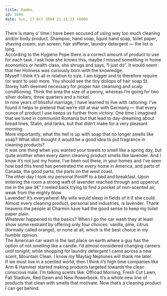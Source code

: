 ```yaml
---
title: Rambo.
id: 1896
date: Sun, 17 Oct 2004 21:11:23 +0000
---
```


There is many o’ time I have been accused of using way too much cleaning and/or body product. Shampoo, hand soap, liquid hand soap, toilet paper, shaving cream, sun screen, hair stiffener, laundry detergent — the list is long.  
 According to the Hygiene Pope there is a correct amount of product to use for each task. I ask how she knows this, maybe I missed something in home economics or health class, she shrugs and says, “I just do”. It would seem that her Holiness was curiously born with the knowledge.  
 Myself I think it’s all in relation to size. I am bigger and to therefore require (or want to use) more. You should see the tiny dollops of hair soap St. Storey hath deemed necessary for proper hair cleansing and scalp conditioning. Think the area the size of a penny, whereas I’m going for two silver dollars, three quarters and a nickel.  
 In nine years of blissful marriage, I have learned to live with rationing. I’ve found it helps to pretend that we’re still at war with Germany — that every ounce of product I use keeps us further from victory. One time I imagined that we lived in communist Romania but that lead to day-dreaming about bread lines, Stalin, and tanks, but that didn’t make for a very pleasant morning.  
 More importantly, what the hell is up with soap that no longer smells like soap? What idiot thought it would be a good idea to put fragrance in cleaning products?  
 It was one thing when you wanted your towels to smell like a spring day, but quite another when every damn cleaning product smells like lavender. And I know it’s not just my home. I’ve been out there, in your homes and I’ve seen how bad this trend has penetrated the every home in America, and parts of Canada, the good parts, the parts on the west coast.  
 The other day I took my personal Pontiff to a bed and breakfast. Upon entering the room a strong waft of lavender reached through and uppercut me in the jaw â€” I reeled back trying to find a pocket of non-scented air, weak from the mighty blow.  
 Lavender! It’s everywhere! My wife would sleep in fields of it if she could. Almost every cleaning product, personal and industries, is lavender. Thank heavens the people at Charmin have had the good sense to keep my toilet paper plain.  
 Whatever happened to the basics? When I go the car wash they at least show some restraint by offering only four choices: vanilla, pine, citrus (formally called orange), or none at all, which is the best choice in my humble opinion.  
 The American car wash is the last place on earth where a guy has the option of not smelling like a candle. I’d almost considered changing careers until tonight; while shopping for laundry detergent I came across a new scent, Mountain Clean. I know my Maytag Neptunes will thank me later.  
 If we must live in a scented world, then I think it’s high time companies like Arm & Hammer started making products targeted towards the clean conscious male. I’m talking scents like: Offroad Morning, Fresh Cut Lawn, Fall Stadium, Red Dawn and New Powerbook. It’s a whole new line of products that clean with smells that motivate. Now that’s a cleaning product I can get behind.


